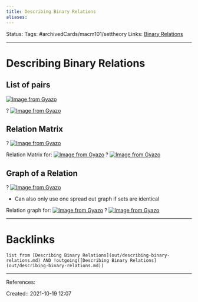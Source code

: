 ```yaml
---
title: Describing Binary Relations
aliases:
---
```

Status:
Tags: #archivedCards/macm101/settheory
Links: [Binary Relations](out/binary-relations.md)
___

# Describing Binary Relations

## List of pairs
[![Image from Gyazo](https://i.gyazo.com/786f559ff4e785c5914b0038d792da80.png)](https://gyazo.com/786f559ff4e785c5914b0038d792da80)

?
[![Image from Gyazo](https://i.gyazo.com/e0c5c500c1300d1c7a611d064fc4b4eb.png)](https://gyazo.com/e0c5c500c1300d1c7a611d064fc4b4eb)
<!--SR:!2022-01-28,53,228-->

## Relation Matrix
?
[![Image from Gyazo](https://i.gyazo.com/1e261936712893f69c59727b6f0e2d03.png)](https://gyazo.com/1e261936712893f69c59727b6f0e2d03)
<!--SR:!2022-01-22,48,226-->

Relation Matrix for:
[![Image from Gyazo](https://i.gyazo.com/786f559ff4e785c5914b0038d792da80.png)](https://gyazo.com/786f559ff4e785c5914b0038d792da80)
?
[![Image from Gyazo](https://i.gyazo.com/ecab602ace519e97ad77d1df3706b876.png)](https://gyazo.com/ecab602ace519e97ad77d1df3706b876)
<!--SR:!2022-02-12,67,290-->

## Graph of a Relation
?
[![Image from Gyazo](https://i.gyazo.com/a48a0f9952e43c3449c8eac4b9a82802.png)](https://gyazo.com/a48a0f9952e43c3449c8eac4b9a82802)
- Can also only use one spread out graph if sets are identical
<!--SR:!2021-12-21,14,250-->

Relation graph for:
[![Image from Gyazo](https://i.gyazo.com/786f559ff4e785c5914b0038d792da80.png)](https://gyazo.com/786f559ff4e785c5914b0038d792da80)
?
[![Image from Gyazo](https://i.gyazo.com/c53bd0031061d30765d4890c955fa4f4.png)](https://gyazo.com/c53bd0031061d30765d4890c955fa4f4)
<!--SR:!2022-03-16,101,270-->

___

# Backlinks
```dataview
list from [Describing Binary Relations](out/describing-binary-relations.md) AND !outgoing([Describing Binary Relations](out/describing-binary-relations.md))
```
___
References:

Created:: 2021-10-19 12:07
